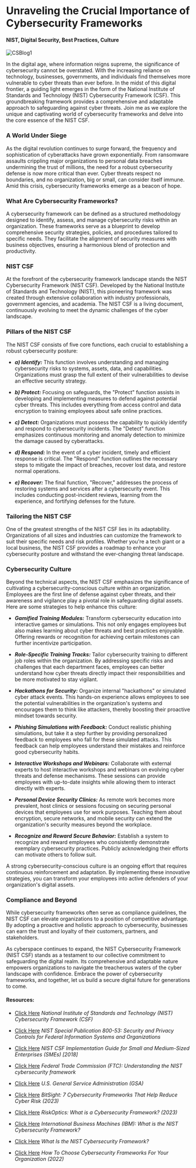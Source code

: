 # Unraveling the Crucial Importance of Cybersecurity Frameworks
#### NIST, Digital Security, Best Practices, Culture

![CSBlog1](https://github.com/CJanecka/My-Blog/assets/131223318/5160af75-a89f-4c39-bf7e-c26f3c3de6cb)

In the digital age, where information reigns supreme, the significance of cybersecurity cannot be overstated. With the increasing reliance on technology, businesses, governments, and individuals find themselves more 
vulnerable to cyber threats than ever before. In the midst of this digital frontier, a guiding light emerges in the form of the National Institute of Standards and Technology (NIST) Cybersecurity Framework (CSF). 
This groundbreaking framework provides a comprehensive and adaptable approach to safeguarding against cyber threats. Join me as we explore the unique and captivating world of cybersecurity frameworks and delve into 
the core essence of the NIST CSF.

### A World Under Siege

As the digital revolution continues to surge forward, the frequency and sophistication of cyberattacks have grown exponentially. From ransomware assaults crippling major organizations to personal data breaches undermining 
the trust of millions, the need for a robust cybersecurity defense is now more critical than ever. Cyber threats respect no boundaries, and no organization, big or small, can consider itself immune. Amid this crisis, 
cybersecurity frameworks emerge as a beacon of hope.

### What Are Cybersecurity Frameworks?

A cybersecurity framework can be defined as a structured methodology designed to identify, assess, and manage cybersecurity risks within an organization. These frameworks serve as a blueprint to develop comprehensive 
security strategies, policies, and procedures tailored to specific needs. They facilitate the alignment of security measures with business objectives, ensuring a harmonious blend of protection and productivity.

### NIST CSF

At the forefront of the cybersecurity framework landscape stands the NIST Cybersecurity Framework (NIST CSF). Developed by the National Institute of Standards and Technology (NIST), this pioneering framework was created 
through extensive collaboration with industry professionals, government agencies, and academia. The NIST CSF is a living document, continuously evolving to meet the dynamic challenges of the cyber landscape.

### Pillars of the NIST CSF

The NIST CSF consists of five core functions, each crucial to establishing a robust cybersecurity posture:

- ***a) Identify:*** This function involves understanding and managing cybersecurity risks to systems, assets, data, and capabilities. Organizations must grasp the full extent of their vulnerabilities to devise an
  effective security strategy.

- ***b) Protect:*** Focusing on safeguards, the "Protect" function assists in developing and implementing measures to defend against potential cyber threats. This includes everything from access control and data
  encryption to training employees about safe online practices.

- ***c) Detect:*** Organizations must possess the capability to quickly identify and respond to cybersecurity incidents. The "Detect" function emphasizes continuous monitoring and anomaly detection to minimize the
  damage caused by cyberattacks.

- ***d) Respond:*** In the event of a cyber incident, timely and efficient response is critical. The "Respond" function outlines the necessary steps to mitigate the impact of breaches, recover lost data, and restore
  normal operations.

- ***e) Recover:*** The final function, "Recover," addresses the process of restoring systems and services after a cybersecurity event. This includes conducting post-incident reviews, learning from the experience, and fortifying defenses for the future.

### Tailoring the NIST CSF

One of the greatest strengths of the NIST CSF lies in its adaptability. Organizations of all sizes and industries can customize the framework to suit their specific needs and risk profiles. Whether you're a tech giant or a local business, the NIST CSF provides a roadmap to enhance your cybersecurity posture and withstand the ever-changing threat landscape.

### Cybersecurity Culture

Beyond the technical aspects, the NIST CSF emphasizes the significance of cultivating a cybersecurity-conscious culture within an organization. Employees are the first line of defense against cyber threats, and their awareness and vigilance play a pivotal role in safeguarding digital assets. Here are some strategies to help enhance this culture:

- ***Gamified Training Modules:*** Transform cybersecurity education into interactive games or simulations. This not only engages employees but also makes learning about cyber threats and best practices enjoyable. Offering rewards or recognition for achieving certain milestones can further incentivize participation.

- ***Role-Specific Training Tracks:*** Tailor cybersecurity training to different job roles within the organization. By addressing specific risks and challenges that each department faces, employees can better understand how cyber threats directly impact their responsibilities and be more motivated to stay vigilant.

- ***Hackathons for Security:***  Organize internal "hackathons" or simulated cyber attack events. This hands-on experience allows employees to see the potential vulnerabilities in the organization's systems and encourages them to think like attackers, thereby boosting their proactive mindset towards security.

- ***Phishing Simulations with Feedback:*** Conduct realistic phishing simulations, but take it a step further by providing personalized feedback to employees who fall for these simulated attacks. This feedback can help employees understand their mistakes and reinforce good cybersecurity habits.

- ***Interactive Workshops and Webinars:***  Collaborate with external experts to host interactive workshops and webinars on evolving cyber threats and defense mechanisms. These sessions can provide employees with up-to-date insights while allowing them to interact directly with experts.

- ***Personal Device Security Clinics:*** As remote work becomes more prevalent, host clinics or sessions focusing on securing personal devices that employees use for work purposes. Teaching them about encryption, secure networks, and mobile security can extend the organization's security measures beyond the workplace.

- ***Recognize and Reward Secure Behavior:*** Establish a system to recognize and reward employees who consistently demonstrate exemplary cybersecurity practices. Publicly acknowledging their efforts can motivate others to follow suit.

A strong cybersecurity-conscious culture is an ongoing effort that requires continuous reinforcement and adaptation. By implementing these innovative strategies, you can transform your employees into active defenders of your organization's digital assets.

### Compliance and Beyond

While cybersecurity frameworks often serve as compliance guidelines, the NIST CSF can elevate organizations to a position of competitive advantage. By adopting a proactive and holistic approach to cybersecurity, businesses can earn the trust and loyalty of their customers, partners, and stakeholders.

As cyberspace continues to expand, the NIST Cybersecurity Framework (NIST CSF) stands as a testament to our collective commitment to safeguarding the digital realm. Its comprehensive and adaptable nature empowers organizations to navigate the treacherous waters of the cyber landscape with confidence. Embrace the power of cybersecurity frameworks, and together, let us build a secure digital future for generations to come.

#### Resources:

- [Click Here](https://www.nist.gov/cyberframework) *National Institute of Standards and Technology (NIST) Cybersecurity Framework (CSF)*

- [Click Here](https://csrc.nist.gov/publications/detail/sp/800-53/rev-5/final) *NIST Special Publication 800-53: Security and Privacy Controls for Federal Information Systems and Organizations*

- [Click Here](https://nvlpubs.nist.gov/nistpubs/CSWP/NIST.CSWP.04162018.pdf) *NIST CSF Implementation Guide for Small and Medium-Sized Enterprises (SMEs) [2018]*

- [Click Here](https://www.ftc.gov/business-guidance/small-businesses/cybersecurity/nist-framework) *Federal Trade Commission (FTC): Understanding the NIST cybersecurity framework*

- [Click Here](https://www.gsa.gov/technology/it-contract-vehicles-and-purchasing-programs/technology-products-services/it-security/cybersecurity-framework) *U.S. General Service Administration (GSA)*

- [Click Here](https://www.bitsight.com/blog/7-cybersecurity-frameworks-to-reduce-cyber-risk) *BitSight: 7 Cybersecurity Frameworks That Help Reduce Cyber Risk (2023)*

- [Click Here](https://reciprocity.com/resources/what-is-a-cybersecurity-framework/) *RiskOptics: What is a Cybersecurity Framework? (2023)*

- [Click Here](https://www.ibm.com/topics/nist) *International Business Machines (IBM): What is the NIST Cybersecurity Framework?*

- [Click Here](https://www.cisco.com/c/en/us/products/security/what-is-nist-csf.html) *What Is the NIST Cybersecurity Framework?*

- [Click Here](https://www.splunk.com/en_us/blog/learn/cybersecurity-frameworks.html) *How To Choose Cybersecurity Frameworks For Your Organization (2022)*
